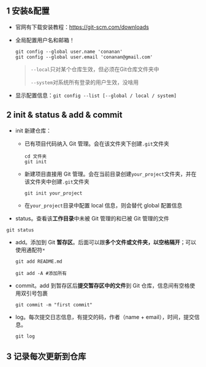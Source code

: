 ## 1 安装&配置

* 官网有下载安装教程：https://git-scm.com/downloads

* 全局配置用户名和邮箱！

  ```
  git config --global user.name 'conanan'
  git config --global user.email 'conanan@gmail.com'
  ```

  > `--local`只对某个仓库生效，但必须在Git仓库文件夹中
  >
  > `--system`对系统所有登录的用户生效，没啥用

* 显示配置信息：`git config --list [--global / local / system]`

## 2 init & status & add & commit

* init 新建仓库：

  * 已有项目代码纳入 Git 管理。会在该文件夹下创建`.git`文件夹

    ```
    cd 文件夹
    git init
    ```

  * 新建项目直接用 Git 管理。会在当前目录创建`your_project`文件夹，并在该文件夹中创建`.git`文件夹

    ```
    git init your_project
    ```

  * 在`your_project`目录中配置 local 信息，则会替代 global 配置信息

*  status。查看该**工作目录**中未被 Git 管理的和已被 Git 管理的文件

  ```
  git status
  ```

* add。添加到 Git **暂存区**。后面可以跟**多个文件或文件夹，以空格隔开**；可以使用通配符`*`

  ```
  git add README.md
  ```

  ```
  git add -A #添加所有
  ```

* commit。add 到暂存区后**提交暂存区中的文件**到 Git 仓库，信息间有空格使用双引号包裹

  ```
  git commit -m "first commit"
  ```

* log。每次提交日志信息，有提交的码，作者（name + email），时间，提交信息。

  ```
  git log
  ```

  

## 3 记录每次更新到仓库



